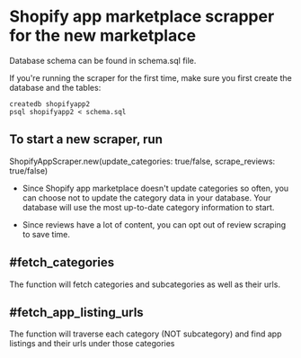 # Shopify app marketplace scrapper for the new marketplace

Database schema can be found in schema.sql file.

If you're running the scraper for the first time, make sure you first create the database and the tables:

```
createdb shopifyapp2
psql shopifyapp2 < schema.sql
```

## To start a new scraper, run 

ShopifyAppScraper.new(update_categories: true/false, scrape_reviews: true/false)

- Since Shopify app marketplace doesn't update categories so often, you can choose not to update the category data in your database. Your database will use the most up-to-date category information to start.

- Since reviews have a lot of content, you can opt out of review scraping to save time.

## #fetch_categories

The function will fetch categories and subcategories as well as their urls. 

## #fetch_app_listing_urls

The function will traverse each category (NOT subcategory) and find app listings and their urls under those categories




